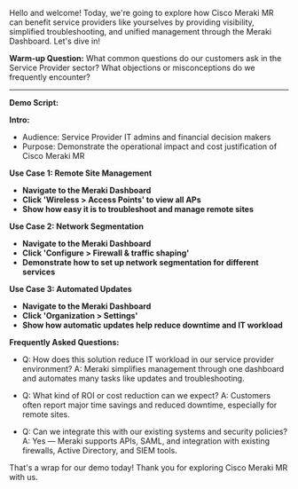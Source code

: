 Hello and welcome! Today, we're going to explore how Cisco Meraki MR can benefit service providers like yourselves by providing visibility, simplified troubleshooting, and unified management through the Meraki Dashboard. Let's dive in!

**Warm-up Question:** What common questions do our customers ask in the Service Provider sector? What objections or misconceptions do we frequently encounter?

---

**Demo Script:**

**Intro:**
- Audience: Service Provider IT admins and financial decision makers
- Purpose: Demonstrate the operational impact and cost justification of Cisco Meraki MR

**Use Case 1: Remote Site Management**
- **Navigate to the Meraki Dashboard**
- **Click 'Wireless > Access Points' to view all APs**
- **Show how easy it is to troubleshoot and manage remote sites**

**Use Case 2: Network Segmentation**
- **Navigate to the Meraki Dashboard**
- **Click 'Configure > Firewall & traffic shaping'**
- **Demonstrate how to set up network segmentation for different services**

**Use Case 3: Automated Updates**
- **Navigate to the Meraki Dashboard**
- **Click 'Organization > Settings'**
- **Show how automatic updates help reduce downtime and IT workload**

**Frequently Asked Questions:**
- Q: How does this solution reduce IT workload in our service provider environment?
  A: Meraki simplifies management through one dashboard and automates many tasks like updates and troubleshooting.

- Q: What kind of ROI or cost reduction can we expect?
  A: Customers often report major time savings and reduced downtime, especially for remote sites.

- Q: Can we integrate this with our existing systems and security policies?
  A: Yes — Meraki supports APIs, SAML, and integration with existing firewalls, Active Directory, and SIEM tools.

That's a wrap for our demo today! Thank you for exploring Cisco Meraki MR with us.
